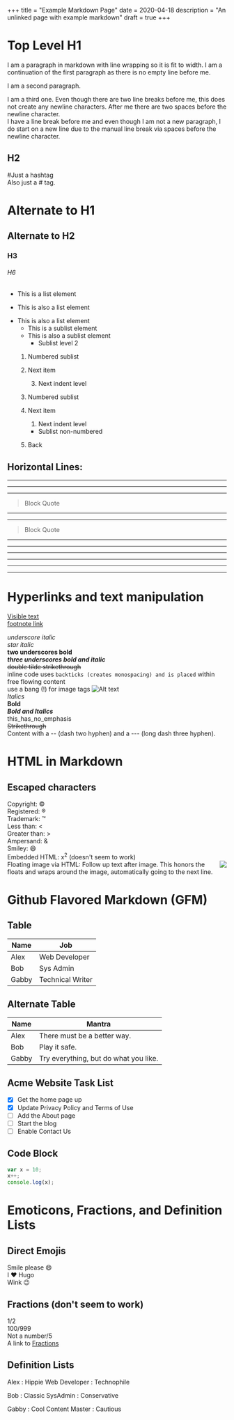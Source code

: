 +++
title = "Example Markdown Page"
date = 2020-04-18
description = "An unlinked page with example markdown"
draft = true
+++

Top Level H1
============

I am a paragraph in markdown with line
wrapping so it is fit to width.
I am a continuation of the first paragraph
as there is no empty line before me.

I am a second paragraph.


I am a third one. Even though there are 
two line breaks before me, this does not
create any newline characters. After me there
are two spaces before the newline character.  
I have a line break before me and even though
I am not a new paragraph, I do start on a
new line due to the manual line break via
spaces before the newline character.

H2
--

#Just a hashtag  
Also just a # tag.

# Alternate to H1
## Alternate to H2
### H3
###### H6

* This is a list element
+ This is also a list element
- This is also a list element
    - This is a sublist element
    + This is also a sublist element
        + Sublist level 2
    1. Numbered sublist
    2. Next item
            
        3. Next indent level

    1. Numbered sublist
    2. Next item
        1. Next indent level
        * Sublist non-numbered
    3. Back

 Horizontal Lines:
 -----------------------------------------------  
 ***********************************************  
 ***  
 ---  

 > Block Quote

 ***
 ---


 > Block Quote

 ***
 ***
 ***
 ***
 ***
 ***

# Hyperlinks and text manipulation

[Visible text](example.org/path/to/file "link")  
[footnote link][target 1]

[target 1]: path/to/target

_underscore italic_  
*star italic*  
__two underscores bold__  
___three underscores bold and italic___  
~~double tilde strikethrough~~  
inline code uses `backticks (creates monospacing) and is placed` within free flowing content  
use a bang (!) for image tags ![Alt text](/path/to/image "tooltip")  
_Italics_  
__Bold__  
___Bold and Italics___  
this_has_no_emphasis  
~~Strikethrough~~  
Content with a -- (dash two hyphen) and a --- (long dash three hyphen).  

# HTML in Markdown

## Escaped characters

Copyright: &copy;  
Registered: &reg;  
Trademark: &trade;  
Less than: &lt;  
Greater than: &gt;  
Ampersand: &amp;  
Smiley: &#x1F604;  
Embedded HTML: x<sup>2</sup> (doesn't seem to work)  
Floating image via HTML: <img src="/image/logo.png" style="float: right; padding: 0 0 0 10px"> Follow
up text after image. This honors the floats and wraps around the image, automatically going to the 
next line.  

# Github Flavored Markdown (GFM)

## Table

Name | Job
-----|----
Alex | Web Developer
Bob  | Sys Admin
Gabby | Technical Writer

## Alternate Table

| Name | Mantra |
| ---- | ------ |
| Alex | There must be a better way. |
| Bob | Play it safe. |
| Gabby | Try everything, but do what you like. |

## Acme Website Task List

- [x] Get the home page up
- [x] Update Privacy Policy and Terms of Use
- [ ] Add the About page
- [ ] Start the blog
- [ ] Enable Contact Us

## Code Block

```js
var x = 10;
x++;
console.log(x);
```

# Emoticons, Fractions, and Definition Lists

## Direct Emojis

Smile please :smile:  
I :heart: Hugo  
Wink :wink:  

## Fractions (don't seem to work)

1/2  
100/999  
Not a number/5  
A link to [Fractions](#fractions)  

## Definition Lists

Alex
: Hippie Web Developer
: Technophile

Bob
: Classic SysAdmin
: Conservative

Gabby
: Cool Content Master
: Cautious

